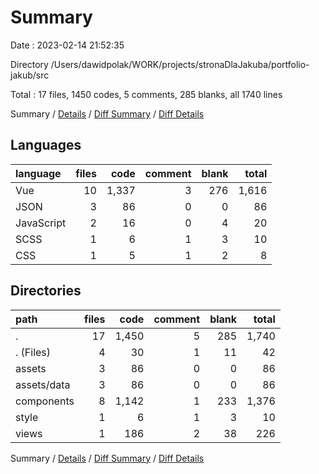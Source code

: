 # Summary

Date : 2023-02-14 21:52:35

Directory /Users/dawidpolak/WORK/projects/stronaDlaJakuba/portfolio-jakub/src

Total : 17 files,  1450 codes, 5 comments, 285 blanks, all 1740 lines

Summary / [Details](details.md) / [Diff Summary](diff.md) / [Diff Details](diff-details.md)

## Languages
| language | files | code | comment | blank | total |
| :--- | ---: | ---: | ---: | ---: | ---: |
| Vue | 10 | 1,337 | 3 | 276 | 1,616 |
| JSON | 3 | 86 | 0 | 0 | 86 |
| JavaScript | 2 | 16 | 0 | 4 | 20 |
| SCSS | 1 | 6 | 1 | 3 | 10 |
| CSS | 1 | 5 | 1 | 2 | 8 |

## Directories
| path | files | code | comment | blank | total |
| :--- | ---: | ---: | ---: | ---: | ---: |
| . | 17 | 1,450 | 5 | 285 | 1,740 |
| . (Files) | 4 | 30 | 1 | 11 | 42 |
| assets | 3 | 86 | 0 | 0 | 86 |
| assets/data | 3 | 86 | 0 | 0 | 86 |
| components | 8 | 1,142 | 1 | 233 | 1,376 |
| style | 1 | 6 | 1 | 3 | 10 |
| views | 1 | 186 | 2 | 38 | 226 |

Summary / [Details](details.md) / [Diff Summary](diff.md) / [Diff Details](diff-details.md)